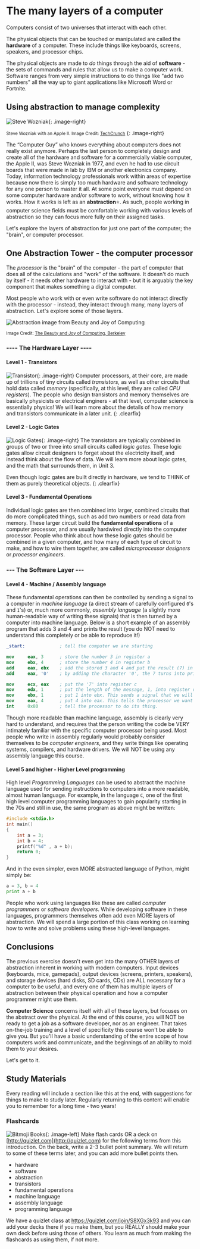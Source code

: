 # The many layers of a computer

Computers consist of two universes that interact with each other.

The physical objects that can be touched or manipulated are called the **hardware** of a computer. These include things like keyboards, screens, speakers, and processor chips.

The physical objects are made to *do* things through the aid of **software** - the sets of commands and rules that allow us to make a computer work. Software ranges from very simple instructions to do things like "add two numbers" all the way up to giant applications like Microsoft Word or Fortnite.

## Using abstraction to manage complexity

![Steve Wozniak](media/00/apple-ii.jpg){: .image-right}

<small>Steve Wozniak with an Apple II. Image Credit: [TechCrunch](https://techcrunch.com/2014/11/04/nearly-40-years-later-steve-wozniak-still-brainstorms-ways-the-apple-ii-could-have-been-better/)</small>
{: .image-right}

The “Computer Guy” who knows everything about computers does not really exist anymore. Perhaps the last person to completely design and create all of the hardware and software for a commercially viable computer, the Apple II, was Steve Wozniak in 1977, and even he had to use circuit boards that were made in lab by IBM or another electronics company. Today, information technology professionals work within areas of expertise because now there is simply too much hardware and software technology for any one person to master it all. At some point everyone must depend on some computer hardware and/or software to work, without knowing how it works. How it works is left as an **abstraction**:star:. As such, people working in computer science fields must be comfortable working with various levels of abstraction so they can focus more fully on their assigned tasks.

Let's explore the layers of abstraction for just one part of the computer; the "brain", or computer processor. 

## One Abstraction Tower - the computer processor

The *processor* is the "brain" of the computer - the part of computer that does all of the calculations and "work" of the software. It doesn't do much by itself - it needs other hardware to interact with - but it is arguably the key component that makes something a digital computer.

Most people who work with or even write software do not interact directly with the processor - instead, they interact through many, many layers of abstraction. Let's explore some of those layers.

![Abstraction image from Beauty and Joy of Computing](media/00/hardware-abstraction.png)

<small>Image Credit: [The Beauty and Joy of Computing, Berkeley](https://bjc.edc.org/bjc-r/cur/programming/6-computers/1-abstraction/01-abstraction.html)</small>

### ---- The Hardware Layer ----

#### Level 1 - Transistors

![Transistor](media/00/transistor.png){: .image-right}
Computer processors, at their core, are made up of trillions of tiny circuits called *transistors,* as well as other circuits that hold data called *memory* (specifically, at this level, they are called *CPU registers*). The people who design transistors and memory themselves are basically physicists or electrical enginers - at that level, computer science is essentially physics! We will learn more about the details of how memory and transistors communicate in a later unit.
{: .clearfix} 

#### Level 2 - Logic Gates

![Logic Gates](media/00/logic_gates.png){: .image-right}
The transistors are typically combined in groups of two or three into small circuits called *logic gates*. These logic gates allow circuit designers to forget about the electricity itself, and instead think about the flow of data. We will learn more about logic gates, and the math that surrounds them, in Unit 3.

Even though logic gates are built directly in hardware, we tend to THINK of them as purely theoretical objects.
{: .clearfix}

#### Level 3 - Fundamental Operations
 
Individual logic gates are then combined into larger, combined circuits that do more complicated things, such as add two numbers or read data from memory. These larger circuit build the **fundamental operations** of a computer processor, and are usually hardwired directly into the computer processor. People who think about how these logic gates should be combined in a given computer, and how many of each type of circuit to make, and how to wire them together, are called *microprocessor designers* or *processor engineers*. 

### --- The Software Layer ---

#### Level 4 - Machine / Assembly language

These fundamental operations can then be controlled by sending a signal to a computer in *machine language* (a direct stream of carefully configured `0`'s and `1`'s) or, much more commonly, *assembly language* (a slightly more human-readable way of writing these signals) that is then turned by a computer into machine language. Below is a short example of an assembly program that adds 3 and 4 and prints the result (you do NOT need to understand this completely or be able to reproduce it!)

```nasm
_start:             ; tell the computer we are starting

mov     eax, 3  	; store the number 3 in register a
mov     ebx, 4		; store the number 4 in register b
add     eax, ebx    ; add the stored 3 and 4 and put the result (7) in register a
add     eax, '0'	; by adding the character '0', the 7 turns into printable '7'

mov     ecx, eax	; put the '7' into register c
mov     edx, 1		; put the length of the message, 1, into register d
mov     ebx, 1      ; put 1 into ebx. This sends a signal that we will want to print on the screen, not elsewhere.
mov     eax, 4      ; put 4 into eax. This tells the processor we want to actually write something.
int     0x80        ; tell the processor to do its thing.
```

Though more readable than machine language, assembly is clearly very hard to understand, and requires that the person writing the code be VERY intimately familiar with the specific computer processor being used. Most people who write in assembly regularly would probably consider themselves to be *computer engineers*, and they write things like operating systems, compilers, and hardware drivers. We will NOT be using any assembly language this course.

#### Level 5 and higher - Higher Level programming

High level *Programming Languages* can be used to abstract the machine language used for sending instructions to computers into a more readable, almost human language. For example, in the language `C`, one of the first high level computer programming languages to gain popularity starting in the 70s and still in use, the same program as above might be written:

```c
#include <stdio.h>
int main()
{
	int a = 3;
	int b = 4;
	printf("%d" , a + b);
	return 0;
}
```

And in the even simpler, even MORE abstracted language of Python, might simply be:

```Python
a = 3, b = 4
print a + b
```

People who work using languages like these are called *computer programmers* or *software developers*. While developing software in these languages, programmers themselves often add even MORE layers of abstraction. We will spend a large portion of this class working on learning how to write and solve problems using these high-level languages.

## Conclusions

The previous exercise doesn't even get into the many OTHER layers of abstraction inherent in working with modern computers. Input devices (keyboards, mice, gamepads), output devices (screens, printers, speakers), and storage devices (hard disks, SD cards, CDs) are ALL necessary for a computer to be useful, and every one of them has multiple layers of abstraction between their physical operation and how a computer programmer might use them.

**Computer Science** concerns itself with all of these layers, but focuses on the abstract over the physical. At the end of this course, you will NOT be ready to get a job as a software developer, nor as an engineer. That takes on-the-job training and a level of specificity this course won't be able to give you. But you'll have a basic understanding of the entire scope of how computers work and communicate, and the beginnings of an ability to mold them to your desires. 

Let's get to it.

## Study Materials

Every reading will include a section like this at the end, with suggestions for things to make to study later. Regularly returning to this content will enable you to remember for a long time - two years!

### Flashcards

![Bitmoji Books](media/00/bitmoji_books.png){: .image-left}
Make flash cards OR a deck on [http://quizlet.com](http://quizlet.com) for the following terms from this introduction. On the back, write a 2-3 bullet point summary. We will return to some of these terms later, and you can add more bullet points then.

* hardware
* software
* abstraction
* transistors
* fundamental operations
* machine language
* assembly language
* programming language

We have a quizlet class at <https://quizlet.com/join/S8XGx3k93> and you can add your decks there if you make them, but you REALLY should make your own deck before using those of others. You learn as much from making the flashcards as using them, if not more.